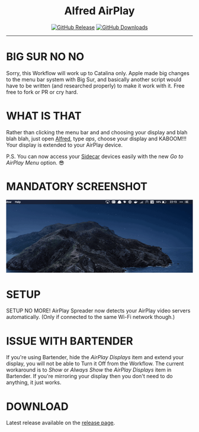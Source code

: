 <h1 align="center">Alfred AirPlay</h1>

<p align="center">
<a href="https://github.com/godbout/alfred-airplay/releases/latest"><img src="https://img.shields.io/github/release/godbout/alfred-airplay.svg?style=flat" alt="GitHub Release"></a>
<a href="https://github.com/godbout/alfred-airplay/releases"><img src="https://img.shields.io/github/downloads/godbout/alfred-airplay/total.svg?style=flat" alt="GitHub Downloads"></a>
</p>

---

# BIG SUR NO NO

Sorry, this Workflow will work up to Catalina only. Apple made big changes to the menu bar system with Big Sur, and basically another script would have to be written (and researched properly) to make it work with it. Free free to fork or PR or cry hard.

# WHAT IS THAT

Rather than clicking the menu bar and and choosing your display and blah blah blah, just open [Alfred](https://www.alfredapp.com/), type *aps*, choose your display and KABOOM!!! Your display is extended to your AirPlay device.

P.S. You can now access your [Sidecar](https://support.apple.com/en-us/HT210380) devices easily with the new *Go to AirPlay Menu* option. 😎️

# MANDATORY SCREENSHOT

![Beautiful Screenshot](https://github.com/godbout/alfred-airplay/blob/master/resources/screenshots/usage.gif "Beautiful Screenshot")

# SETUP

SETUP NO MORE! AirPlay Spreader now detects your AirPlay video servers automatically. (Only if connected to the same Wi-Fi network though.)

# ISSUE WITH BARTENDER

If you're using Bartender, hide the *AirPlay Displays* item and extend your display, you will not be able to Turn it Off from the Workflow. The current workaround is to *Show* or *Always Show* the *AirPlay Displays* item in Bartender. If you're mirroring your display then you don't need to do anything, it just works.

# DOWNLOAD

Latest release available on the [release page](https://github.com/godbout/alfred-airplay/releases).
